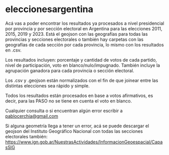 # eleccionesargentina

Acá vas a poder encontrar los resultados ya procesados a nivel presidencial por provincia y por sección electoral en Argentina para las elecciones 2011, 2015, 2019 y 2023. Está el geojson con las geografías para todas las provincias y secciones electorales o también hay carpetas con las geografías de cada sección por cada provincia, lo mismo con los resultados en .csv.

Los resultados incluyen: porcentaje y cantidad de votos de cada partido, nivel de participación, voto en blanco/nulo/impugnado. También incluye la agrupación ganadora para cada provincia o sección electoral.

Los .csv y .geojson están normalizados con el fin de que joinear entre las distintas elecciones sea rápido y simple. 

Todos los resultados están procesados en base a votos afirmativos, es decir, para las PASO no se tiene en cuenta el voto en blanco.

Cualquier consulta o si encuentran algún error escribir a pablocerchia@gmail.com

Si alguna geometría llega a tener un error, acá se puede descargar el geojson del Instituto Geográfico Nacional con todas las secciones electorales también: https://www.ign.gob.ar/NuestrasActividades/InformacionGeoespacial/CapasSIG
